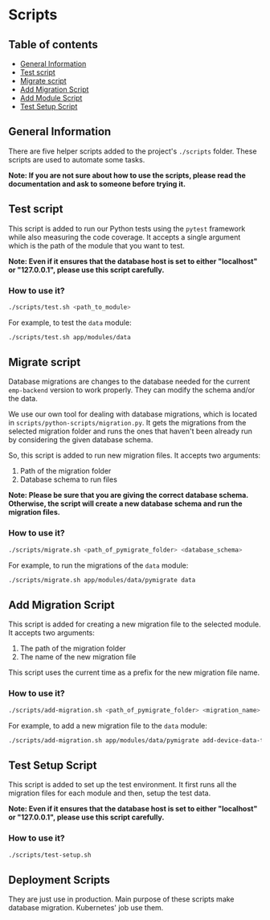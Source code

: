 # Scripts

## Table of contents
* [General Information](#general-information)
* [Test script](#test-script)
* [Migrate script](#migrate-script)
* [Add Migration Script](#add-migration-script)
* [Add Module Script](#add-module-script)
* [Test Setup Script](#test-setup-script)


## General Information
There are five helper scripts added to the project's `./scripts` folder.
These scripts are used to automate some tasks.

**Note: If you are not sure about how to use the scripts, please read the documentation and ask to someone before trying it.**

## Test script

This script is added to run our Python tests using the `pytest`
framework while also measuring the code coverage. It accepts
a single argument which is the path of the module that you want to test.

**Note: Even if it ensures that the database host is set to either "localhost" or "127.0.0.1", please
use this script carefully.**

### How to use it?

```bash
./scripts/test.sh <path_to_module>
```

For example, to test the `data` module:

```bash
./scripts/test.sh app/modules/data
```

## Migrate script

Database migrations are changes to the database needed for the current
`emp-backend` version to work properly. They can modify the schema and/or the
data.

We use our own tool for dealing with database migrations, which is located in
`scripts/python-scripts/migration.py`. It gets the migrations from the selected
migration folder and runs the ones that haven't been already run by considering
the given database schema.

So, this script is added to run new migration files. It accepts two arguments:

1. Path of the migration folder
2. Database schema to run files

**Note: Please be sure that you are giving the correct database schema. Otherwise,
the script will create a new database schema and run the migration files.**

### How to use it?

```bash
./scripts/migrate.sh <path_of_pymigrate_folder> <database_schema>
```

For example, to run the migrations of the `data` module:

```bash
./scripts/migrate.sh app/modules/data/pymigrate data
```

## Add Migration Script

This script is added for creating a new migration file to the selected module. It accepts two arguments:

1. The path of the migration folder
2. The name of the new migration file

This script uses the current time as a prefix for the new migration file name.

### How to use it?

```bash
./scripts/add-migration.sh <path_of_pymigrate_folder> <migration_name>
```

For example, to add a new migration file to the `data` module:

```bash
./scripts/add-migration.sh app/modules/data/pymigrate add-device-data-table
```

## Test Setup Script
This script is added to set up the test environment.
It first runs all the migration files for each module and then, setup the test data.

**Note: Even if it ensures that the database host is set to either "localhost" or "127.0.0.1", please
use this script carefully.**

### How to use it?

```bash
./scripts/test-setup.sh
```

## Deployment Scripts
They are just use in production. Main purpose of these scripts make database migration. Kubernetes' job use them.
